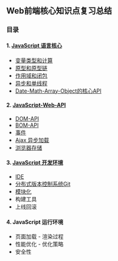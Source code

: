 ## Web前端核心知识点复习总结

### 目录

#### 1. [JavaScript 语言核心](https://github.com/LightSmileY/Web-front-end---Review/tree/master/01.%20JavaScript%20%E8%AF%AD%E8%A8%80%E6%A0%B8%E5%BF%83)

- [变量类型和计算](https://github.com/LightSmileY/Web-front-end---Review/blob/master/01.%20JavaScript%20%E8%AF%AD%E8%A8%80%E6%A0%B8%E5%BF%83/1.%20%E5%8F%98%E9%87%8F%E7%B1%BB%E5%9E%8B%E5%92%8C%E8%AE%A1%E7%AE%97.md)
- [原型和原型链](https://github.com/LightSmileY/Web-front-end---Review/blob/master/01.%20JavaScript%20%E8%AF%AD%E8%A8%80%E6%A0%B8%E5%BF%83/2.%20%E5%8E%9F%E5%9E%8B%E5%92%8C%E5%8E%9F%E5%9E%8B%E9%93%BE.md)
- [作用域和闭包](https://github.com/LightSmileY/Web-front-end---Review/blob/master/01.%20JavaScript%20%E8%AF%AD%E8%A8%80%E6%A0%B8%E5%BF%83/3.%20%E4%BD%9C%E7%94%A8%E5%9F%9F%E5%92%8C%E9%97%AD%E5%8C%85.md)
- [异步和单线程](https://github.com/LightSmileY/Web-front-end---Review/blob/master/01.%20JavaScript%20%E8%AF%AD%E8%A8%80%E6%A0%B8%E5%BF%83/4.%20%E5%BC%82%E6%AD%A5%E5%92%8C%E5%8D%95%E7%BA%BF%E7%A8%8B.md)
- [Date-Math-Array-Object的核心API](https://github.com/LightSmileY/Web-front-end---Review/blob/master/01.%20JavaScript%20%E8%AF%AD%E8%A8%80%E6%A0%B8%E5%BF%83/5.%20Date-Math-Array-Object%E7%9A%84%E6%A0%B8%E5%BF%83API.md)

#### 2. [JavaScript-Web-API](https://github.com/LightSmileY/Web-front-end---Review/tree/master/02.%20JavaScript-Web-API)

- [DOM-API](https://github.com/LightSmileY/Web-front-end---Review/blob/master/02.%20JavaScript-Web-API/1.%20DOM-API.md)
- [BOM-API](https://github.com/LightSmileY/Web-front-end---Review/blob/master/02.%20JavaScript-Web-API/2.%20BOM-API.md)
- [事件](https://github.com/LightSmileY/Web-front-end---Review/blob/master/02.%20JavaScript-Web-API/3.%20%E4%BA%8B%E4%BB%B6.md)
- [Ajax 异步加载](https://github.com/LightSmileY/Web-front-end---Review/blob/master/02.%20JavaScript-Web-API/4.%20Ajax%20%E5%BC%82%E6%AD%A5%E5%8A%A0%E8%BD%BD.md)
- [浏览器存储](https://github.com/LightSmileY/Web-front-end---Review/blob/master/02.%20JavaScript-Web-API/5.%20%E6%B5%8F%E8%A7%88%E5%99%A8%E5%AD%98%E5%82%A8.md)

#### 3. [JavaScript 开发环境](https://github.com/LightSmileY/Web-front-end---Review/tree/master/03.%20JavaScript%20%E5%BC%80%E5%8F%91%E7%8E%AF%E5%A2%83)

- [IDE](https://github.com/LightSmileY/Web-front-end---Review/blob/master/03.%20JavaScript%20%E5%BC%80%E5%8F%91%E7%8E%AF%E5%A2%83/1.%20IDE.md)
- [分布式版本控制系统Git](https://github.com/LightSmileY/Web-front-end---Review/blob/master/03.%20JavaScript%20%E5%BC%80%E5%8F%91%E7%8E%AF%E5%A2%83/2.%20%E5%88%86%E5%B8%83%E5%BC%8F%E7%89%88%E6%9C%AC%E6%8E%A7%E5%88%B6%E7%B3%BB%E7%BB%9FGit.md)
- [模块化](https://github.com/LightSmileY/Web-front-end---Review/blob/master/03.%20JavaScript%20%E5%BC%80%E5%8F%91%E7%8E%AF%E5%A2%83/3.%20%E6%A8%A1%E5%9D%97%E5%8C%96.md)
- 构建工具
- 上线回滚

#### 4. JavaScript 运行环境

- 页面加载 - 渲染过程
- 性能优化 - 优化策略
- 安全性